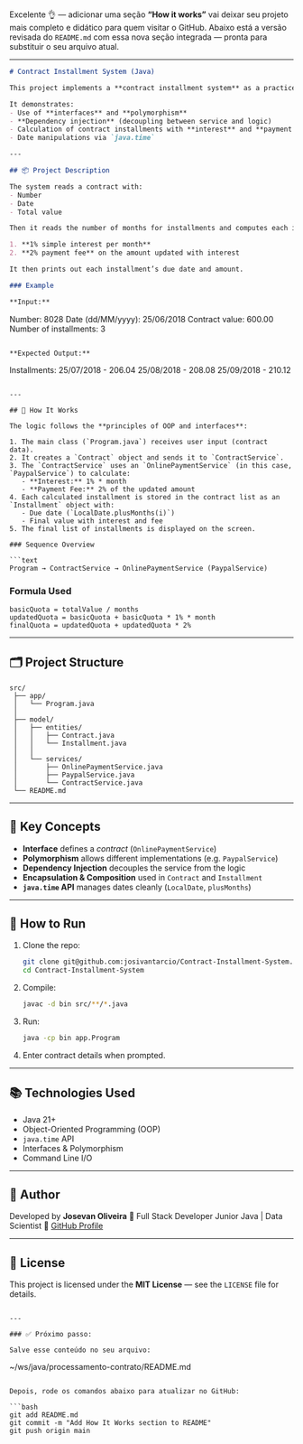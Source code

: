 Excelente 👌 — adicionar uma seção **“How it works”** vai deixar seu projeto mais completo e didático para quem visitar o GitHub.
Abaixo está a versão revisada do `README.md` com essa nova seção integrada — pronta para substituir o seu arquivo atual.

---

```markdown
# Contract Installment System (Java)

This project implements a **contract installment system** as a practice exercise from the *“Interfaces”* chapter of the **Java Complete / Object-Oriented Programming** course by Nélio Alves (DevSuperior).

It demonstrates:
- Use of **interfaces** and **polymorphism**
- **Dependency injection** (decoupling between service and logic)
- Calculation of contract installments with **interest** and **payment fee**
- Date manipulations via `java.time`

---

## 📦 Project Description

The system reads a contract with:
- Number  
- Date  
- Total value  

Then it reads the number of months for installments and computes each installment applying:

1. **1% simple interest per month**  
2. **2% payment fee** on the amount updated with interest  

It then prints out each installment’s due date and amount.

### Example

**Input:**
```

Number: 8028
Date (dd/MM/yyyy): 25/06/2018
Contract value: 600.00
Number of installments: 3

```

**Expected Output:**
```

Installments:
25/07/2018 - 206.04
25/08/2018 - 208.08
25/09/2018 - 210.12

````

---

## 🧠 How It Works

The logic follows the **principles of OOP and interfaces**:

1. The main class (`Program.java`) receives user input (contract data).  
2. It creates a `Contract` object and sends it to `ContractService`.  
3. The `ContractService` uses an `OnlinePaymentService` (in this case, `PaypalService`) to calculate:
   - **Interest:** 1% * month  
   - **Payment Fee:** 2% of the updated amount  
4. Each calculated installment is stored in the contract list as an `Installment` object with:
   - Due date (`LocalDate.plusMonths(i)`)  
   - Final value with interest and fee  
5. The final list of installments is displayed on the screen.

### Sequence Overview

```text
Program → ContractService → OnlinePaymentService (PaypalService)
````

### Formula Used

```
basicQuota = totalValue / months
updatedQuota = basicQuota + basicQuota * 1% * month
finalQuota = updatedQuota + updatedQuota * 2%
```

---

## 🗂️ Project Structure

```
src/
 ├── app/
 │   └── Program.java
 │
 ├── model/
 │   ├── entities/
 │   │   ├── Contract.java
 │   │   └── Installment.java
 │   │
 │   └── services/
 │       ├── OnlinePaymentService.java
 │       ├── PaypalService.java
 │       └── ContractService.java
 └── README.md
```

---

## 🧩 Key Concepts

* **Interface** defines a *contract* (`OnlinePaymentService`)
* **Polymorphism** allows different implementations (e.g. `PaypalService`)
* **Dependency Injection** decouples the service from the logic
* **Encapsulation & Composition** used in `Contract` and `Installment`
* **`java.time` API** manages dates cleanly (`LocalDate`, `plusMonths`)

---

## 🧪 How to Run

1. Clone the repo:

   ```bash
   git clone git@github.com:josivantarcio/Contract-Installment-System.git
   cd Contract-Installment-System
   ```

2. Compile:

   ```bash
   javac -d bin src/**/*.java
   ```

3. Run:

   ```bash
   java -cp bin app.Program
   ```

4. Enter contract details when prompted.

---

## 📚 Technologies Used

* Java 21+
* Object-Oriented Programming (OOP)
* `java.time` API
* Interfaces & Polymorphism
* Command Line I/O

---

## 👤 Author

Developed by **Josevan Oliveira**
💼 Full Stack Developer Junior Java | Data Scientist
🔗 [GitHub Profile](https://github.com/josivantarcio)

---

## 📄 License

This project is licensed under the **MIT License** — see the `LICENSE` file for details.

```

---

### ✅ Próximo passo:

Salve esse conteúdo no seu arquivo:
```

~/ws/java/processamento-contrato/README.md

````

Depois, rode os comandos abaixo para atualizar no GitHub:

```bash
git add README.md
git commit -m "Add How It Works section to README"
git push origin main
````
